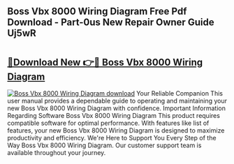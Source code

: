 ## Boss Vbx 8000 Wiring Diagram Free Pdf Download - Part-0us New Repair Owner Guide Uj5wR

# <h2><a href="http://dftcge.blite.top/?on=Boss+Vbx+8000+Wiring+Diagram">🔗Download New 👉🔴 Boss Vbx 8000 Wiring Diagram</a></h2>

[![Boss Vbx 8000 Wiring Diagram download](https://i.imgur.com/lujVjoI.png)](http://dftcge.blite.top/?on=Boss+Vbx+8000+Wiring+Diagram)
Your Reliable Companion This user manual provides a dependable guide to operating and maintaining your new Boss Vbx 8000 Wiring Diagram with confidence. Important Information Regarding Software Boss Vbx 8000 Wiring Diagram This product requires compatible software for optimal performance. With features like list of features, your new Boss Vbx 8000 Wiring Diagram is designed to maximize productivity and efficiency. We're Here to Support You Every Step of the Way Boss Vbx 8000 Wiring Diagram. Our customer support team is available throughout your journey.
